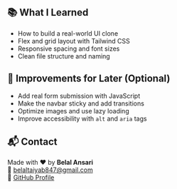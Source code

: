 
## 📚 What I Learned

- How to build a real-world UI clone
- Flex and grid layout with Tailwind CSS
- Responsive spacing and font sizes
- Clean file structure and naming

## 🎯 Improvements for Later (Optional)

- Add real form submission with JavaScript
- Make the navbar sticky and add transitions
- Optimize images and use lazy loading
- Improve accessibility with `alt` and `aria` tags

## 📬 Contact

Made with ❤️ by **Belal Ansari**  
📧 belaltaiyab847@gmail.com  
🔗 [GitHub Profile](https://github.com/Belal8052)
